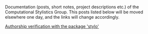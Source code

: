 
Documentation (posts, short notes, project descriptions etc.) of the Computational Stylistics Group. This posts listed below will be moved elsewhere one day, and the links will change accordingly.


[Authorship verification with the package 'stylo'](https://computationalstylistics.github.io/docs/imposters)

